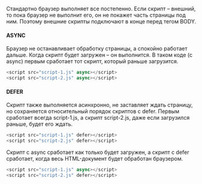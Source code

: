 Стандартно браузер выполняет все постепенно. Если скрипт – внешний, 
то пока браузер не выполнит его, он не покажет часть страницы под ним. 
Поэтому внешние скрипты подключают в конце перед тегом BODY.

#### ASYNC
Браузер не останавливает обработку страницы, а спокойно работает дальше. 
Когда скрипт будет загружен – он выполнится. В таком коде (с async) 
первым сработает тот скрипт, который раньше загрузится.

```javascript
<script src="script-1.js" async></script>
<script src="script-2.js" async></script>
```

#### DEFER
Скрипт также выполняется асинхронно, не заставляет ждать страницу, но 
сохраняется относительный порядок скриптов с defer. Первым сработает всегда 
script-1.js, а скрипт script-2.js, даже если загрузился раньше, 
будет его ждать. 

```javascript
<script src="script-1.js" defer></script>
<script src="script-2.js" defer></script>
```

Скрипт с async сработает как только будет загружен, а скрипт с defer 
сработает, когда весь HTML-документ будет обработан браузером.

```javascript
<script src="script-1.js" async></script>
<script src="script-2.js" defer></script>
```